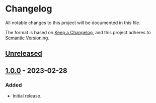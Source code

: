 # Changelog
All notable changes to this project will be documented in this file.

The format is based on [Keep a Changelog](https://keepachangelog.com/en/1.0.0/),
and this project adheres to [Semantic Versioning](https://semver.org/spec/v2.0.0.html).

## [Unreleased]

## [1.0.0] - 2023-02-28
### Added
- Initial release.

[Unreleased]: https://github.com/supernovus/lum.compat-modelapi.js/compare/v1.0.0...HEAD
[1.0.0]: https://github.com/supernovus/lum.compat-modelapi.js/releases/tag/v1.0.0

